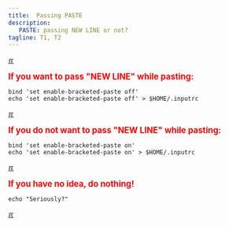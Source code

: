 ```yaml
---
title:  Passing PASTE
description:
   PASTE: passing NEW LINE or not?
tagline: T1, T2
---
```


[&#x213C;](#idxXXX)<br id="idx00">

<span style="color:red; font-weight:bold; font-size:larger;">
If you want to pass "NEW LINE" while pasting:
</span>

```
bind 'set enable-bracketed-paste off'
echo 'set enable-bracketed-paste off' > $HOME/.inputrc

```

[&#x213C;](#)<br id="idx01">

<span style="color:red; font-weight:bold; font-size:larger;">
If you do not want to pass "NEW LINE" while pasting:
</span>

```
bind 'set enable-bracketed-paste on'
echo 'set enable-bracketed-paste on' > $HOME/.inputrc

```

[&#x213C;](#)<br id="idx02">

<span style="color:red; font-weight:bold; font-size:larger;">
If you have no idea, do nothing!
</span>

```
echo "Seriously?"

```

[&#x213C;](#)<br id="idxXXX">

